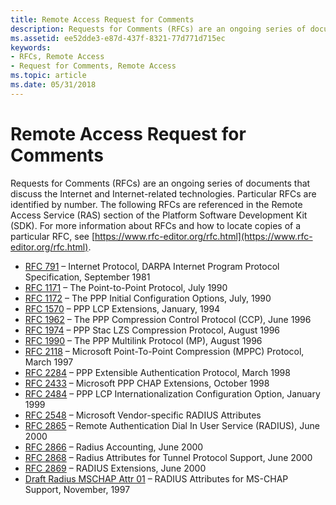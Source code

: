 ```yaml
---
title: Remote Access Request for Comments
description: Requests for Comments (RFCs) are an ongoing series of documents that discuss the Internet and Internet-related technologies.
ms.assetid: ee52dde3-e87d-437f-8321-77d771d715ec
keywords:
- RFCs, Remote Access
- Request for Comments, Remote Access
ms.topic: article
ms.date: 05/31/2018
---
```


# Remote Access Request for Comments

Requests for Comments (RFCs) are an ongoing series of documents that discuss the Internet and Internet-related technologies. Particular RFCs are identified by number. The following RFCs are referenced in the Remote Access Service (RAS) section of the Platform Software Development Kit (SDK). For more information about RFCs and how to locate copies of a particular RFC, see [https://www.rfc-editor.org/rfc.html](https://www.rfc-editor.org/rfc.html).

-   [RFC 791](https://www.ietf.org/rfc/rfc791.txt) – Internet Protocol, DARPA Internet Program Protocol Specification, September 1981
-   [RFC 1171](https://www.ietf.org/rfc/rfc1171.txt) – The Point-to-Point Protocol, July 1990
-   [RFC 1172](https://www.ietf.org/rfc/rfc1172.txt) – The PPP Initial Configuration Options, July, 1990
-   [RFC 1570](https://www.ietf.org/rfc/rfc1570.txt) – PPP LCP Extensions, January, 1994
-   [RFC 1962](https://www.ietf.org/rfc/rfc1962.txt) – The PPP Compression Control Protocol (CCP), June 1996
-   [RFC 1974](https://www.ietf.org/rfc/rfc1974.txt) – PPP Stac LZS Compression Protocol, August 1996
-   [RFC 1990](https://www.ietf.org/rfc/rfc1990.txt) – The PPP Multilink Protocol (MP), August 1996
-   [RFC 2118](https://www.ietf.org/rfc/rfc2118.txt) – Microsoft Point-To-Point Compression (MPPC) Protocol, March 1997
-   [RFC 2284](https://www.ietf.org/rfc/rfc2284.txt) – PPP Extensible Authentication Protocol, March 1998
-   [RFC 2433](https://www.ietf.org/rfc/rfc2433.txt) – Microsoft PPP CHAP Extensions, October 1998
-   [RFC 2484](https://www.ietf.org/rfc/rfc2484.txt) – PPP LCP Internationalization Configuration Option, January 1999
-   [RFC 2548](https://www.ietf.org/rfc/rfc2848.txt) – Microsoft Vendor-specific RADIUS Attributes
-   [RFC 2865](https://www.ietf.org/rfc/rfc2865.txt) – Remote Authentication Dial In User Service (RADIUS), June 2000
-   [RFC 2866](https://www.ietf.org/rfc/rfc2866.txt) – Radius Accounting, June 2000
-   [RFC 2868](https://www.ietf.org/rfc/rfc2868.txt) – Radius Attributes for Tunnel Protocol Support, June 2000
-   [RFC 2869](https://www.ietf.org/rfc/rfc2869.txt) – RADIUS Extensions, June 2000
-   [Draft Radius MSCHAP Attr 01](https://www.freeradius.org/rfc/draft-ietf-radius-mschap-attr-01.txt) – RADIUS Attributes for MS-CHAP Support, November, 1997

 

 




